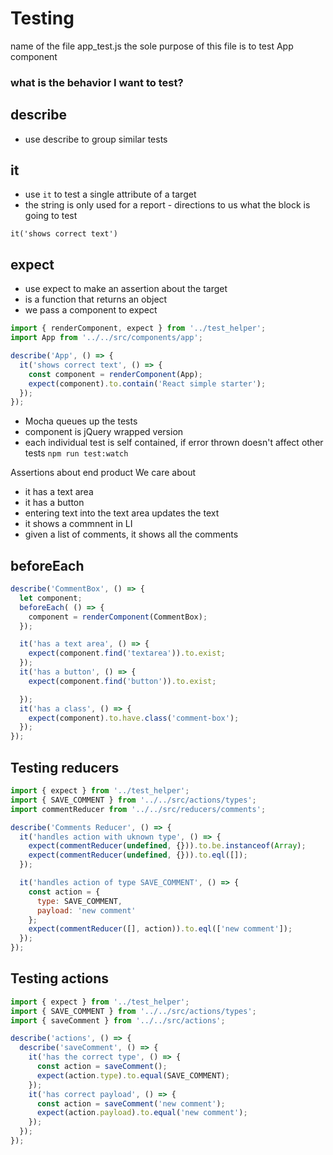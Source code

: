 # Testing

name of the file app_test.js
the sole purpose of this file is to test App component

### what is the behavior I want to test?

## describe
- use describe to group similar tests
## it
- use `it` to test a single attribute of a target
- the string is only used for a report - directions to us what the block is going to test
```
it('shows correct text')
```
## expect
- use expect to make an assertion about the target
- is a function that returns an object
- we pass a component to expect

```js
import { renderComponent, expect } from '../test_helper';
import App from '../../src/components/app';

describe('App', () => {
  it('shows correct text', () => {
    const component = renderComponent(App);
    expect(component).to.contain('React simple starter');
  });
});
```

 - Mocha queues up the tests
 - component is jQuery wrapped version
 - each individual test is self contained, if error thrown doesn't affect other tests
`npm run test:watch`

Assertions about end product
We care about
- it has a text area
- it has a button
- entering text into the text area updates the text
- it shows a commnent in LI
- given a list of comments, it shows all the comments

## beforeEach
```js
describe('CommentBox', () => {
  let component;
  beforeEach( () => {
    component = renderComponent(CommentBox);
  });

  it('has a text area', () => {
    expect(component.find('textarea')).to.exist;
  });
  it('has a button', () => {
    expect(component.find('button')).to.exist;

  });
  it('has a class', () => {
    expect(component).to.have.class('comment-box');
  });
});
```
## Testing reducers
```js
import { expect } from '../test_helper';
import { SAVE_COMMENT } from '../../src/actions/types';
import commentReducer from '../../src/reducers/comments';

describe('Comments Reducer', () => {
  it('handles action with uknown type', () => {
    expect(commentReducer(undefined, {})).to.be.instanceof(Array);
    expect(commentReducer(undefined, {})).to.eql([]);
  });

  it('handles action of type SAVE_COMMENT', () => {
    const action = {
      type: SAVE_COMMENT,
      payload: 'new comment'
    };
    expect(commentReducer([], action)).to.eql(['new comment']);
  });
});
```

## Testing actions
```js
import { expect } from '../test_helper';
import { SAVE_COMMENT } from '../../src/actions/types';
import { saveComment } from '../../src/actions';

describe('actions', () => {
  describe('saveComment', () => {
    it('has the correct type', () => {
      const action = saveComment();
      expect(action.type).to.equal(SAVE_COMMENT);
    });
    it('has correct payload', () => {
      const action = saveComment('new comment');
      expect(action.payload).to.equal('new comment');
    });
  });
});
```
